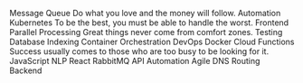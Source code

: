 Message Queue Do what you love and the money will follow. Automation Kubernetes To be the best, you must be able to handle the worst. Frontend Parallel Processing Great things never come from comfort zones. Testing
Database Indexing Container Orchestration DevOps Docker Cloud Functions Success usually comes to those who are too busy to be looking for it. JavaScript NLP React RabbitMQ API Automation Agile DNS Routing Backend
